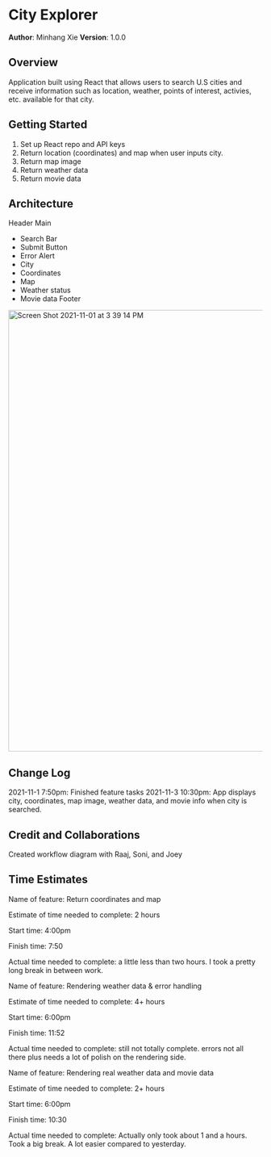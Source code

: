 # City Explorer

**Author**: Minhang Xie
**Version**: 1.0.0

## Overview
Application built using React that allows users to search U.S cities and receive information such as location, weather, points of interest, activies, etc. available for that city. 

## Getting Started
1. Set up React repo and API keys
2. Return location (coordinates) and map when user inputs city.
3. Return map image
4. Return weather data
5. Return movie data

## Architecture
Header
Main
  * Search Bar
  * Submit Button
  * Error Alert
  * City
  * Coordinates
  * Map
  * Weather status
  * Movie data
Footer

<img width="875" alt="Screen Shot 2021-11-01 at 3 39 14 PM" src="https://user-images.githubusercontent.com/89370759/139779881-7935aa2e-89ec-4a91-a2b5-eb1489a6e99e.png">

## Change Log
2021-11-1 7:50pm: Finished feature tasks
2021-11-3 10:30pm: App displays city, coordinates, map image, weather data, and movie info when city is searched.

## Credit and Collaborations
Created workflow diagram with Raaj, Soni, and Joey

## Time Estimates 
Name of feature: Return coordinates and map

Estimate of time needed to complete: 2 hours

Start time: 4:00pm

Finish time: 7:50

Actual time needed to complete: a little less than two hours. I took a pretty long break in between work.

Name of feature: Rendering weather data & error handling

Estimate of time needed to complete: 4+ hours

Start time: 6:00pm

Finish time: 11:52

Actual time needed to complete: still not totally complete. errors not all there plus needs a lot of polish on the rendering side. 

Name of feature: Rendering real weather data and movie data

Estimate of time needed to complete: 2+ hours

Start time: 6:00pm

Finish time: 10:30 

Actual time needed to complete: Actually only took about 1 and a hours. Took a big break. A lot easier compared to yesterday.
